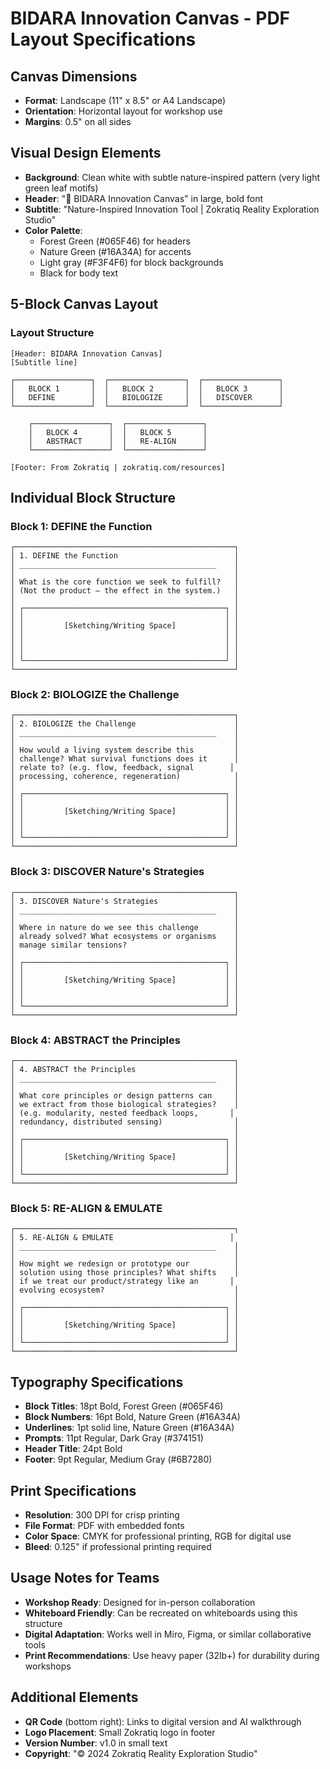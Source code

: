 # BIDARA Innovation Canvas - PDF Layout Specifications

## Canvas Dimensions
- **Format**: Landscape (11" x 8.5" or A4 Landscape)
- **Orientation**: Horizontal layout for workshop use
- **Margins**: 0.5" on all sides

## Visual Design Elements
- **Background**: Clean white with subtle nature-inspired pattern (very light green leaf motifs)
- **Header**: "🌿 BIDARA Innovation Canvas" in large, bold font
- **Subtitle**: "Nature-Inspired Innovation Tool | Zokratiq Reality Exploration Studio"
- **Color Palette**: 
  - Forest Green (#065F46) for headers
  - Nature Green (#16A34A) for accents
  - Light gray (#F3F4F6) for block backgrounds
  - Black for body text

## 5-Block Canvas Layout

### Layout Structure
```
[Header: BIDARA Innovation Canvas]
[Subtitle line]

┌─────────────────┐  ┌─────────────────┐  ┌─────────────────┐
│   BLOCK 1       │  │   BLOCK 2       │  │   BLOCK 3       │
│   DEFINE        │  │   BIOLOGIZE     │  │   DISCOVER      │
└─────────────────┘  └─────────────────┘  └─────────────────┘

    ┌─────────────────┐  ┌─────────────────┐
    │   BLOCK 4       │  │   BLOCK 5       │
    │   ABSTRACT      │  │   RE-ALIGN      │
    └─────────────────┘  └─────────────────┘

[Footer: From Zokratiq | zokratiq.com/resources]
```

## Individual Block Structure

### Block 1: DEFINE the Function
```
┌─────────────────────────────────────────────────┐
│ 1. DEFINE the Function                          │
│ ____________________________________________    │
│                                                 │
│ What is the core function we seek to fulfill?   │
│ (Not the product — the effect in the system.)   │
│                                                 │
│ ┌─────────────────────────────────────────────┐ │
│ │                                             │ │
│ │         [Sketching/Writing Space]           │ │
│ │                                             │ │
│ │                                             │ │
│ │                                             │ │
│ └─────────────────────────────────────────────┘ │
└─────────────────────────────────────────────────┘
```

### Block 2: BIOLOGIZE the Challenge
```
┌─────────────────────────────────────────────────┐
│ 2. BIOLOGIZE the Challenge                      │
│ ____________________________________________    │
│                                                 │
│ How would a living system describe this         │
│ challenge? What survival functions does it      │
│ relate to? (e.g. flow, feedback, signal        │
│ processing, coherence, regeneration)            │
│                                                 │
│ ┌─────────────────────────────────────────────┐ │
│ │                                             │ │
│ │         [Sketching/Writing Space]           │ │
│ │                                             │ │
│ │                                             │ │
│ └─────────────────────────────────────────────┘ │
└─────────────────────────────────────────────────┘
```

### Block 3: DISCOVER Nature's Strategies
```
┌─────────────────────────────────────────────────┐
│ 3. DISCOVER Nature's Strategies                 │
│ ____________________________________________    │
│                                                 │
│ Where in nature do we see this challenge        │
│ already solved? What ecosystems or organisms    │
│ manage similar tensions?                        │
│                                                 │
│ ┌─────────────────────────────────────────────┐ │
│ │                                             │ │
│ │         [Sketching/Writing Space]           │ │
│ │                                             │ │
│ │                                             │ │
│ └─────────────────────────────────────────────┘ │
└─────────────────────────────────────────────────┘
```

### Block 4: ABSTRACT the Principles
```
┌─────────────────────────────────────────────────┐
│ 4. ABSTRACT the Principles                      │
│ ____________________________________________    │
│                                                 │
│ What core principles or design patterns can     │
│ we extract from those biological strategies?    │
│ (e.g. modularity, nested feedback loops,       │
│ redundancy, distributed sensing)                │
│                                                 │
│ ┌─────────────────────────────────────────────┐ │
│ │                                             │ │
│ │         [Sketching/Writing Space]           │ │
│ │                                             │ │
│ └─────────────────────────────────────────────┘ │
└─────────────────────────────────────────────────┘
```

### Block 5: RE-ALIGN & EMULATE
```
┌─────────────────────────────────────────────────┐
│ 5. RE-ALIGN & EMULATE                          │
│ ____________________________________________    │
│                                                 │
│ How might we redesign or prototype our          │
│ solution using those principles? What shifts    │
│ if we treat our product/strategy like an       │
│ evolving ecosystem?                             │
│                                                 │
│ ┌─────────────────────────────────────────────┐ │
│ │                                             │ │
│ │         [Sketching/Writing Space]           │ │
│ │                                             │ │
│ └─────────────────────────────────────────────┘ │
└─────────────────────────────────────────────────┘
```

## Typography Specifications
- **Block Titles**: 18pt Bold, Forest Green (#065F46)
- **Block Numbers**: 16pt Bold, Nature Green (#16A34A) 
- **Underlines**: 1pt solid line, Nature Green (#16A34A)
- **Prompts**: 11pt Regular, Dark Gray (#374151)
- **Header Title**: 24pt Bold
- **Footer**: 9pt Regular, Medium Gray (#6B7280)

## Print Specifications
- **Resolution**: 300 DPI for crisp printing
- **File Format**: PDF with embedded fonts
- **Color Space**: CMYK for professional printing, RGB for digital use
- **Bleed**: 0.125" if professional printing required

## Usage Notes for Teams
- **Workshop Ready**: Designed for in-person collaboration
- **Whiteboard Friendly**: Can be recreated on whiteboards using this structure
- **Digital Adaptation**: Works well in Miro, Figma, or similar collaborative tools
- **Print Recommendations**: Use heavy paper (32lb+) for durability during workshops

## Additional Elements
- **QR Code** (bottom right): Links to digital version and AI walkthrough
- **Logo Placement**: Small Zokratiq logo in footer
- **Version Number**: v1.0 in small text
- **Copyright**: "© 2024 Zokratiq Reality Exploration Studio"